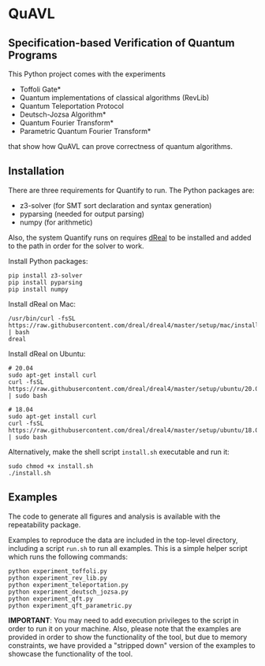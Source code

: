 # QuAVL

## Specification-based Verification of Quantum Programs

This Python project comes with the experiments

- Toffoli Gate*
- Quantum implementations of classical algorithms (RevLib)
- Quantum Teleportation Protocol
- Deutsch-Jozsa Algorithm*
- Quantum Fourier Transform*
- Parametric Quantum Fourier Transform*

that show how QuAVL can prove correctness of quantum algorithms.

## Installation

There are three requirements for Quantify to run. The Python packages are:

- z3-solver (for SMT sort declaration and syntax generation)
- pyparsing (needed for output parsing)
- numpy (for arithmetic)

Also, the system Quantify runs on requires [dReal](http://dreal.github.io) to be installed and added to the path
in order for the solver to work.

Install Python packages:

    pip install z3-solver
    pip install pyparsing
    pip install numpy
    
Install dReal on Mac:

    /usr/bin/curl -fsSL https://raw.githubusercontent.com/dreal/dreal4/master/setup/mac/install.sh | bash
    dreal

Install dReal on Ubuntu:

    # 20.04
    sudo apt-get install curl
    curl -fsSL https://raw.githubusercontent.com/dreal/dreal4/master/setup/ubuntu/20.04/install.sh | sudo bash
    
    # 18.04
    sudo apt-get install curl
    curl -fsSL https://raw.githubusercontent.com/dreal/dreal4/master/setup/ubuntu/18.04/install.sh | sudo bash

Alternatively, make the shell script `install.sh` executable and run it:

    sudo chmod +x install.sh
    ./install.sh


## Examples

The code to generate all figures and analysis is available with the repeatability
package.

Examples to reproduce the data are included in the top-level directory, including a script `run.sh` to run all examples.
This is a simple helper script which runs the following commands:

    python experiment_toffoli.py
    python experiment_rev_lib.py
    python experiment_teleportation.py
    python experiment_deutsch_jozsa.py
    python experiment_qft.py
    python experiment_qft_parametric.py


__IMPORTANT__: You may need to add execution privileges to the script in order to run it on your machine.
Also, please note that the examples are provided in order to show the functionality of the tool,
but due to memory constraints, we have provided a "stripped down" version of the examples to showcase the
functionality of the tool.